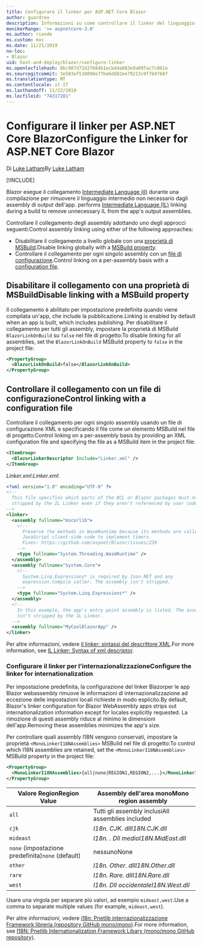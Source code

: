 ```yaml
---
title: Configurare il linker per ASP.NET Core Blazor
author: guardrex
description: Informazioni su come controllare il linker del linguaggio intermedio (IL) quando si compila un'app Blazor.
monikerRange: '>= aspnetcore-3.0'
ms.author: riande
ms.custom: mvc
ms.date: 11/21/2019
no-loc:
- Blazor
uid: host-and-deploy/blazor/configure-linker
ms.openlocfilehash: 0bc987d72d2f684b1ecbd4a883e9a09fac7c801e
ms.sourcegitcommit: 3e503ef510008e77be6dd82ee79213c9f7b97607
ms.translationtype: MT
ms.contentlocale: it-IT
ms.lasthandoff: 11/22/2019
ms.locfileid: "74317281"
---
```

# <a name="configure-the-linker-for-aspnet-core-opno-locblazor"></a><span data-ttu-id="866e0-103">Configurare il linker per ASP.NET Core Blazor</span><span class="sxs-lookup"><span data-stu-id="866e0-103">Configure the Linker for ASP.NET Core Blazor</span></span>

<span data-ttu-id="866e0-104">Di [Luke Latham](https://github.com/guardrex)</span><span class="sxs-lookup"><span data-stu-id="866e0-104">By [Luke Latham](https://github.com/guardrex)</span></span>

[!INCLUDE[](~/includes/blazorwasm-preview-notice.md)]

Blazor<span data-ttu-id="866e0-105"> esegue il collegamento [Intermediate Language (il)](/dotnet/standard/managed-code#intermediate-language--execution) durante una compilazione per rimuovere il linguaggio intermedio non necessario dagli assembly di output dell'app.</span><span class="sxs-lookup"><span data-stu-id="866e0-105"> performs [Intermediate Language (IL)](/dotnet/standard/managed-code#intermediate-language--execution) linking during a build to remove unnecessary IL from the app's output assemblies.</span></span>

<span data-ttu-id="866e0-106">Controllare il collegamento degli assembly adottando uno degli approcci seguenti:</span><span class="sxs-lookup"><span data-stu-id="866e0-106">Control assembly linking using either of the following approaches:</span></span>

* <span data-ttu-id="866e0-107">Disabilitare il collegamento a livello globale con una [proprietà di MSBuild](#disable-linking-with-a-msbuild-property).</span><span class="sxs-lookup"><span data-stu-id="866e0-107">Disable linking globally with a [MSBuild property](#disable-linking-with-a-msbuild-property).</span></span>
* <span data-ttu-id="866e0-108">Controllare il collegamento per ogni singolo assembly con un [file di configurazione](#control-linking-with-a-configuration-file).</span><span class="sxs-lookup"><span data-stu-id="866e0-108">Control linking on a per-assembly basis with a [configuration file](#control-linking-with-a-configuration-file).</span></span>

## <a name="disable-linking-with-a-msbuild-property"></a><span data-ttu-id="866e0-109">Disabilitare il collegamento con una proprietà di MSBuild</span><span class="sxs-lookup"><span data-stu-id="866e0-109">Disable linking with a MSBuild property</span></span>

<span data-ttu-id="866e0-110">Il collegamento è abilitato per impostazione predefinita quando viene compilata un'app, che include la pubblicazione.</span><span class="sxs-lookup"><span data-stu-id="866e0-110">Linking is enabled by default when an app is built, which includes publishing.</span></span> <span data-ttu-id="866e0-111">Per disabilitare il collegamento per tutti gli assembly, impostare la proprietà di MSBuild `BlazorLinkOnBuild` su `false` nel file di progetto:</span><span class="sxs-lookup"><span data-stu-id="866e0-111">To disable linking for all assemblies, set the `BlazorLinkOnBuild` MSBuild property to `false` in the project file:</span></span>

```xml
<PropertyGroup>
  <BlazorLinkOnBuild>false</BlazorLinkOnBuild>
</PropertyGroup>
```

## <a name="control-linking-with-a-configuration-file"></a><span data-ttu-id="866e0-112">Controllare il collegamento con un file di configurazione</span><span class="sxs-lookup"><span data-stu-id="866e0-112">Control linking with a configuration file</span></span>

<span data-ttu-id="866e0-113">Controllare il collegamento per ogni singolo assembly usando un file di configurazione XML e specificando il file come un elemento MSBuild nel file di progetto:</span><span class="sxs-lookup"><span data-stu-id="866e0-113">Control linking on a per-assembly basis by providing an XML configuration file and specifying the file as a MSBuild item in the project file:</span></span>

```xml
<ItemGroup>
  <BlazorLinkerDescriptor Include="Linker.xml" />
</ItemGroup>
```

<span data-ttu-id="866e0-114">*Linker.xml*:</span><span class="sxs-lookup"><span data-stu-id="866e0-114">*Linker.xml*:</span></span>

```xml
<?xml version="1.0" encoding="UTF-8" ?>
<!--
  This file specifies which parts of the BCL or Blazor packages must not be
  stripped by the IL Linker even if they aren't referenced by user code.
-->
<linker>
  <assembly fullname="mscorlib">
    <!--
      Preserve the methods in WasmRuntime because its methods are called by 
      JavaScript client-side code to implement timers.
      Fixes: https://github.com/aspnet/Blazor/issues/239
    -->
    <type fullname="System.Threading.WasmRuntime" />
  </assembly>
  <assembly fullname="System.Core">
    <!--
      System.Linq.Expressions* is required by Json.NET and any 
      expression.Compile caller. The assembly isn't stripped.
    -->
    <type fullname="System.Linq.Expressions*" />
  </assembly>
  <!--
    In this example, the app's entry point assembly is listed. The assembly
    isn't stripped by the IL Linker.
  -->
  <assembly fullname="MyCoolBlazorApp" />
</linker>
```

<span data-ttu-id="866e0-115">Per altre informazioni, vedere [il linker: sintassi del descrittore XML](https://github.com/mono/linker/blob/master/src/linker/README.md#syntax-of-xml-descriptor).</span><span class="sxs-lookup"><span data-stu-id="866e0-115">For more information, see [IL Linker: Syntax of xml descriptor](https://github.com/mono/linker/blob/master/src/linker/README.md#syntax-of-xml-descriptor).</span></span>

### <a name="configure-the-linker-for-internationalization"></a><span data-ttu-id="866e0-116">Configurare il linker per l'internazionalizzazione</span><span class="sxs-lookup"><span data-stu-id="866e0-116">Configure the linker for internationalization</span></span>

<span data-ttu-id="866e0-117">Per impostazione predefinita, la configurazione del linker Blazorper le app Blazor webassembly rimuove le informazioni di internazionalizzazione ad eccezione delle impostazioni locali richieste in modo esplicito.</span><span class="sxs-lookup"><span data-stu-id="866e0-117">By default, Blazor's linker configuration for Blazor WebAssembly apps strips out internationalization information except for locales explicitly requested.</span></span> <span data-ttu-id="866e0-118">La rimozione di questi assembly riduce al minimo le dimensioni dell'app.</span><span class="sxs-lookup"><span data-stu-id="866e0-118">Removing these assemblies minimizes the app's size.</span></span>

<span data-ttu-id="866e0-119">Per controllare quali assembly I18N vengono conservati, impostare la proprietà `<MonoLinkerI18NAssemblies>` MSBuild nel file di progetto:</span><span class="sxs-lookup"><span data-stu-id="866e0-119">To control which I18N assemblies are retained, set the `<MonoLinkerI18NAssemblies>` MSBuild property in the project file:</span></span>

```xml
<PropertyGroup>
  <MonoLinkerI18NAssemblies>{all|none|REGION1,REGION2,...}</MonoLinkerI18NAssemblies>
</PropertyGroup>
```

| <span data-ttu-id="866e0-120">Valore Region</span><span class="sxs-lookup"><span data-stu-id="866e0-120">Region Value</span></span>     | <span data-ttu-id="866e0-121">Assembly dell'area mono</span><span class="sxs-lookup"><span data-stu-id="866e0-121">Mono region assembly</span></span>    |
| ---------------- | ----------------------- |
| `all`            | <span data-ttu-id="866e0-122">Tutti gli assembly inclusi</span><span class="sxs-lookup"><span data-stu-id="866e0-122">All assemblies included</span></span> |
| `cjk`            | <span data-ttu-id="866e0-123">*I18n. CJK. dll*</span><span class="sxs-lookup"><span data-stu-id="866e0-123">*I18N.CJK.dll*</span></span>          |
| `mideast`        | <span data-ttu-id="866e0-124">*I18n. . Dll medio*</span><span class="sxs-lookup"><span data-stu-id="866e0-124">*I18N.MidEast.dll*</span></span>      |
| <span data-ttu-id="866e0-125">`none` (impostazione predefinita)</span><span class="sxs-lookup"><span data-stu-id="866e0-125">`none` (default)</span></span> | <span data-ttu-id="866e0-126">nessuno</span><span class="sxs-lookup"><span data-stu-id="866e0-126">None</span></span>                    |
| `other`          | <span data-ttu-id="866e0-127">*I18n. Other. dll*</span><span class="sxs-lookup"><span data-stu-id="866e0-127">*I18N.Other.dll*</span></span>        |
| `rare`           | <span data-ttu-id="866e0-128">*I18n. Rare. dll*</span><span class="sxs-lookup"><span data-stu-id="866e0-128">*I18N.Rare.dll*</span></span>         |
| `west`           | <span data-ttu-id="866e0-129">*I18n. Dll occidentale*</span><span class="sxs-lookup"><span data-stu-id="866e0-129">*I18N.West.dll*</span></span>         |

<span data-ttu-id="866e0-130">Usare una virgola per separare più valori, ad esempio `mideast,west`.</span><span class="sxs-lookup"><span data-stu-id="866e0-130">Use a comma to separate multiple values (for example, `mideast,west`).</span></span>

<span data-ttu-id="866e0-131">Per altre informazioni, vedere [i18n: Pnetlib internazionalizzazione Framework libreria (repository GitHub mono/mono)](https://github.com/mono/mono/tree/master/mcs/class/I18N).</span><span class="sxs-lookup"><span data-stu-id="866e0-131">For more information, see [I18N: Pnetlib Internationalization Framework Libary (mono/mono GitHub repository)](https://github.com/mono/mono/tree/master/mcs/class/I18N).</span></span>
